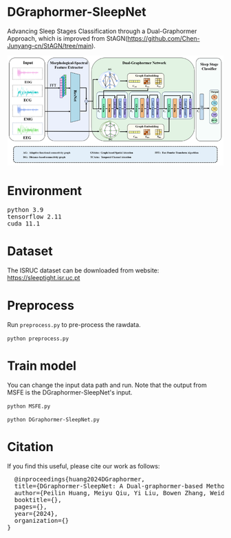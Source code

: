 # DGraphormer-SleepNet

Advancing Sleep Stages Classification through a Dual-Graphormer Approach, which is improved from StAGN(https://github.com/Chen-Junyang-cn/StAGN/tree/main).

![model_structure](./model_structure.jpg)

# Environment
<pre>
python 3.9
tensorflow 2.11
cuda 11.1
</pre>

# Dataset
The ISRUC dataset can be downloaded from website: https://sleeptight.isr.uc.pt

# Preprocess
Run <code>preprocess.py</code> to pre-process the rawdata.
<p><code>python preprocess.py</code></p>

# Train model
You can change the input data path and run. Note that the output from MSFE is the DGraphormer-SleepNet's input.
<p><code>python MSFE.py</code></p>
<p><code>python DGraphormer-SleepNet.py</code></p>

# Citation
If you find this useful, please cite our work as follows:
<pre>
  @inproceedings{huang2024DGraphormer,
  title={DGraphormer-SleepNet: A Dual-graphormer-based Method for Sleep Stage Classification},
  author={Peilin Huang, Meiyu Qiu, Yi Liu, Bowen Zhang, Weidong Gao,and Xiaomao Fan},
  booktitle={},
  pages={},
  year={2024},
  organization={}
}
</pre>
